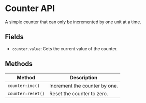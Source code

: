 # Counter API #

A simple counter that can only be incremented by one unit at a time.

## Fields ##

- `counter.value`: Gets the current value of the counter.

## Methods ##

| Method            | Description                   |
| ----------------- | ----------------------------- |
| `counter:inc()`   | Increment the counter by one. |
| `counter:reset()` | Reset the counter to zero.    |
